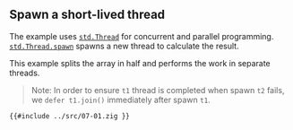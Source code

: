 ## Spawn a short-lived thread

The example uses [`std.Thread`] for concurrent and parallel programming.
[`std.Thread.spawn`] spawns a new thread to calculate the result.

This example splits the array in half and performs the work in separate threads.

> Note: In order to ensure `t1` thread is completed when spawn `t2` fails, we `defer t1.join()` immediately after spawn `t1`.

```zig
{{#include ../src/07-01.zig }}
```

[`std.thread`]: https://ziglang.org/documentation/0.11.0/std/#A;std:Thread
[`std.thread.spawn`]: https://ziglang.org/documentation/0.11.0/std/#A;std:Thread.spawn
